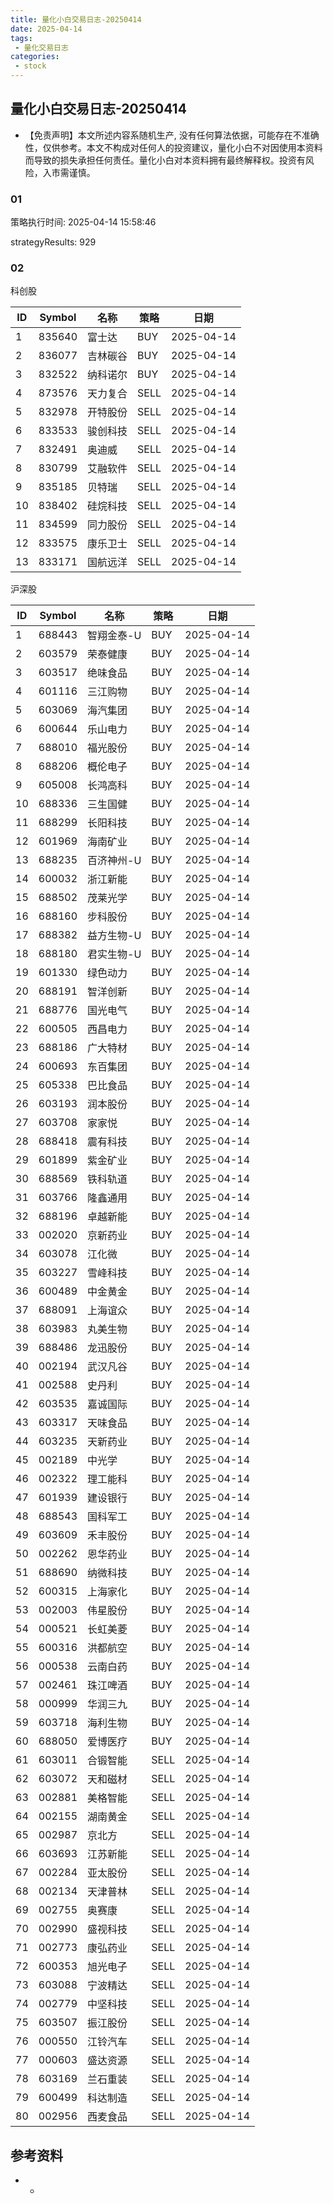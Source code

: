 ```yaml
---
title: 量化小白交易日志-20250414
date: 2025-04-14
tags:
 - 量化交易日志
categories: 
 - stock
---
```


## 量化小白交易日志-20250414

- 【免责声明】本文所述内容系随机生产, 没有任何算法依据，可能存在不准确性，仅供参考。本文不构成对任何人的投资建议，量化小白不对因使用本资料而导致的损失承担任何责任。量化小白对本资料拥有最终解释权。投资有风险，入市需谨慎。

### 01

策略执行时间: 2025-04-14 15:58:46

strategyResults: 929

### 02

科创股

|ID|Symbol|名称|策略|日期|
| ---- | ---- | ---- | ---- | ---- |
|1|835640|富士达|BUY|2025-04-14|
|2|836077|吉林碳谷|BUY|2025-04-14|
|3|832522|纳科诺尔|BUY|2025-04-14|
|4|873576|天力复合|SELL|2025-04-14|
|5|832978|开特股份|SELL|2025-04-14|
|6|833533|骏创科技|SELL|2025-04-14|
|7|832491|奥迪威|SELL|2025-04-14|
|8|830799|艾融软件|SELL|2025-04-14|
|9|835185|贝特瑞|SELL|2025-04-14|
|10|838402|硅烷科技|SELL|2025-04-14|
|11|834599|同力股份|SELL|2025-04-14|
|12|833575|康乐卫士|SELL|2025-04-14|
|13|833171|国航远洋|SELL|2025-04-14|

沪深股

|ID|Symbol|名称|策略|日期|
| ---- | ---- | ---- | ---- | ---- |
|1|688443|智翔金泰-U|BUY|2025-04-14|
|2|603579|荣泰健康|BUY|2025-04-14|
|3|603517|绝味食品|BUY|2025-04-14|
|4|601116|三江购物|BUY|2025-04-14|
|5|603069|海汽集团|BUY|2025-04-14|
|6|600644|乐山电力|BUY|2025-04-14|
|7|688010|福光股份|BUY|2025-04-14|
|8|688206|概伦电子|BUY|2025-04-14|
|9|605008|长鸿高科|BUY|2025-04-14|
|10|688336|三生国健|BUY|2025-04-14|
|11|688299|长阳科技|BUY|2025-04-14|
|12|601969|海南矿业|BUY|2025-04-14|
|13|688235|百济神州-U|BUY|2025-04-14|
|14|600032|浙江新能|BUY|2025-04-14|
|15|688502|茂莱光学|BUY|2025-04-14|
|16|688160|步科股份|BUY|2025-04-14|
|17|688382|益方生物-U|BUY|2025-04-14|
|18|688180|君实生物-U|BUY|2025-04-14|
|19|601330|绿色动力|BUY|2025-04-14|
|20|688191|智洋创新|BUY|2025-04-14|
|21|688776|国光电气|BUY|2025-04-14|
|22|600505|西昌电力|BUY|2025-04-14|
|23|688186|广大特材|BUY|2025-04-14|
|24|600693|东百集团|BUY|2025-04-14|
|25|605338|巴比食品|BUY|2025-04-14|
|26|603193|润本股份|BUY|2025-04-14|
|27|603708|家家悦|BUY|2025-04-14|
|28|688418|震有科技|BUY|2025-04-14|
|29|601899|紫金矿业|BUY|2025-04-14|
|30|688569|铁科轨道|BUY|2025-04-14|
|31|603766|隆鑫通用|BUY|2025-04-14|
|32|688196|卓越新能|BUY|2025-04-14|
|33|002020|京新药业|BUY|2025-04-14|
|34|603078|江化微|BUY|2025-04-14|
|35|603227|雪峰科技|BUY|2025-04-14|
|36|600489|中金黄金|BUY|2025-04-14|
|37|688091|上海谊众|BUY|2025-04-14|
|38|603983|丸美生物|BUY|2025-04-14|
|39|688486|龙迅股份|BUY|2025-04-14|
|40|002194|武汉凡谷|BUY|2025-04-14|
|41|002588|史丹利|BUY|2025-04-14|
|42|603535|嘉诚国际|BUY|2025-04-14|
|43|603317|天味食品|BUY|2025-04-14|
|44|603235|天新药业|BUY|2025-04-14|
|45|002189|中光学|BUY|2025-04-14|
|46|002322|理工能科|BUY|2025-04-14|
|47|601939|建设银行|BUY|2025-04-14|
|48|688543|国科军工|BUY|2025-04-14|
|49|603609|禾丰股份|BUY|2025-04-14|
|50|002262|恩华药业|BUY|2025-04-14|
|51|688690|纳微科技|BUY|2025-04-14|
|52|600315|上海家化|BUY|2025-04-14|
|53|002003|伟星股份|BUY|2025-04-14|
|54|000521|长虹美菱|BUY|2025-04-14|
|55|600316|洪都航空|BUY|2025-04-14|
|56|000538|云南白药|BUY|2025-04-14|
|57|002461|珠江啤酒|BUY|2025-04-14|
|58|000999|华润三九|BUY|2025-04-14|
|59|603718|海利生物|BUY|2025-04-14|
|60|688050|爱博医疗|BUY|2025-04-14|
|61|603011|合锻智能|SELL|2025-04-14|
|62|603072|天和磁材|SELL|2025-04-14|
|63|002881|美格智能|SELL|2025-04-14|
|64|002155|湖南黄金|SELL|2025-04-14|
|65|002987|京北方|SELL|2025-04-14|
|66|603693|江苏新能|SELL|2025-04-14|
|67|002284|亚太股份|SELL|2025-04-14|
|68|002134|天津普林|SELL|2025-04-14|
|69|002755|奥赛康|SELL|2025-04-14|
|70|002990|盛视科技|SELL|2025-04-14|
|71|002773|康弘药业|SELL|2025-04-14|
|72|600353|旭光电子|SELL|2025-04-14|
|73|603088|宁波精达|SELL|2025-04-14|
|74|002779|中坚科技|SELL|2025-04-14|
|75|603507|振江股份|SELL|2025-04-14|
|76|000550|江铃汽车|SELL|2025-04-14|
|77|000603|盛达资源|SELL|2025-04-14|
|78|603169|兰石重装|SELL|2025-04-14|
|79|600499|科达制造|SELL|2025-04-14|
|80|002956|西麦食品|SELL|2025-04-14|

## 参考资料

- -